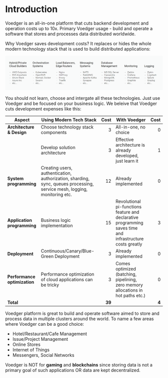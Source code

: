 # Introduction

Voedger is an all-in-one platform that cuts backend development and operation costs up to 10x. Primary Voedger usage - build and operate a software that stores and processes data distributed worldwide.

Why Voedger saves development costs? It replaces or hides the whole modern technology stack that is used to build distributed applications:

![Modern technology stack to build distributed applications](images/stack.png)

You should not learn, choose and intergate all these technologies. Just use Voedger and be focused on your business logic. We beleive that Voedger cuts development expenses like this:


| Aspect                 | Using Modern Tech Stack | Cost | With Voedger                     | Cost |
|------------------------|-------------------------|-----:|----------------------------------|-----:|
| **Architecture & Design** | Choose technology stack components | 3    | All-in-one, no choice             | 0    |
|                        | Develop solution architecture | 3    | Effective architecture is already developed, just learn it | 1    |
| **System programming**     | Creating users, authentication, authorization, sharding, sync, queues processing, service mesh, logging, monitoring etc. | 12   | Already implemented              | 0    |
| **Application programming** | Business logic implementation | 15   | Revolutional pi-functions feature and declarative programming saves time and infrastructure costs greatly | 3    |
| **Deployment**             | Continuous/Canary/Blue-Green Deployment | 3    | Already implemented              | 0    |
| **Performance optimization** | Performance optimization of cloud applications can be tricky | 3    | Comes optimized (batching, pipelining, zero memory allocations in hot paths etc.) | 0    |
| **Total** |  | **39**    |  | **4**    |


Voedger platform is great to build and operate software aimed to store and process data in multiple clusters around the world. To name a few areas where Voedger can be a good choice:
- Hotel/Restaurant/Cafe Management
- Issue/Project Management
- Online Stores
- Internet of Things
- Messengers, Social Networks

Voedger is NOT for **gaming** and **blockchains** since storing data is not a primary goal of such applications OR data are kept decentralized.


